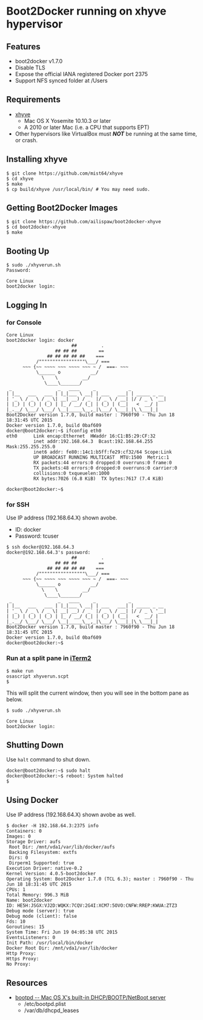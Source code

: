# Boot2Docker running on xhyve hypervisor

## Features

- boot2docker v1.7.0
- Disable TLS
- Expose the official IANA registered Docker port 2375
- Support NFS synced folder at /Users

## Requirements

- [xhyve](https://github.com/mist64/xhyve)
  - Mac OS X Yosemite 10.10.3 or later
  - A 2010 or later Mac (i.e. a CPU that supports EPT)
- Other hypervisors like VirtualBox must ***NOT*** be running at the same time, or crash.

## Installing xhyve

```
$ git clone https://github.com/mist64/xhyve
$ cd xhyve
$ make
$ cp build/xhyve /usr/local/bin/ # You may need sudo.
```

## Getting Boot2Docker Images

```
$ git clone https://github.com/ailispaw/boot2docker-xhyve
$ cd boot2docker-xhyve
$ make
```

## Booting Up

```
$ sudo ./xhyverun.sh
Password:

Core Linux
boot2docker login: 
```

## Logging In

### for Console

```
Core Linux
boot2docker login: docker
                        ##         .
                  ## ## ##        ==
               ## ## ## ## ##    ===
           /"""""""""""""""""\___/ ===
      ~~~ {~~ ~~~~ ~~~ ~~~~ ~~~ ~ /  ===- ~~~
           \______ o           __/
             \    \         __/
              \____\_______/
 _                 _   ____     _            _
| |__   ___   ___ | |_|___ \ __| | ___   ___| | _____ _ __
| '_ \ / _ \ / _ \| __| __) / _` |/ _ \ / __| |/ / _ \ '__|
| |_) | (_) | (_) | |_ / __/ (_| | (_) | (__|   <  __/ |
|_.__/ \___/ \___/ \__|_____\__,_|\___/ \___|_|\_\___|_|
Boot2Docker version 1.7.0, build master : 7960f90 - Thu Jun 18 18:31:45 UTC 2015
Docker version 1.7.0, build 0baf609
docker@boot2docker:~$ ifconfig eth0
eth0      Link encap:Ethernet  HWaddr 16:C1:B5:29:CF:32
          inet addr:192.168.64.3  Bcast:192.168.64.255  Mask:255.255.255.0
          inet6 addr: fe80::14c1:b5ff:fe29:cf32/64 Scope:Link
          UP BROADCAST RUNNING MULTICAST  MTU:1500  Metric:1
          RX packets:44 errors:0 dropped:0 overruns:0 frame:0
          TX packets:48 errors:0 dropped:0 overruns:0 carrier:0
          collisions:0 txqueuelen:1000
          RX bytes:7026 (6.8 KiB)  TX bytes:7617 (7.4 KiB)

docker@boot2docker:~$ 
```

### for SSH

Use IP address (192.168.64.X) shown avobe.

- ID: docker
- Password: tcuser

```
$ ssh docker@192.168.64.3
docker@192.168.64.3's password:
                        ##         .
                  ## ## ##        ==
               ## ## ## ## ##    ===
           /"""""""""""""""""\___/ ===
      ~~~ {~~ ~~~~ ~~~ ~~~~ ~~~ ~ /  ===- ~~~
           \______ o           __/
             \    \         __/
              \____\_______/
 _                 _   ____     _            _
| |__   ___   ___ | |_|___ \ __| | ___   ___| | _____ _ __
| '_ \ / _ \ / _ \| __| __) / _` |/ _ \ / __| |/ / _ \ '__|
| |_) | (_) | (_) | |_ / __/ (_| | (_) | (__|   <  __/ |
|_.__/ \___/ \___/ \__|_____\__,_|\___/ \___|_|\_\___|_|
Boot2Docker version 1.7.0, build master : 7960f90 - Thu Jun 18 18:31:45 UTC 2015
Docker version 1.7.0, build 0baf609
docker@boot2docker:~$
```

### Run at a split pane in [iTerm2](http://iterm2.com/)

```
$ make run
osascript xhyverun.scpt
$ 
```

This will split the current window, then you will see in the bottom pane as below.

```
$ sudo ./xhyverun.sh

Core Linux
boot2docker login: 
```

## Shutting Down

Use `halt` command to shut down.

```
docker@boot2docker:~$ sudo halt
docker@boot2docker:~$ reboot: System halted
$ 
```

## Using Docker

Use IP address (192.168.64.X) shown avobe as well.

```
$ docker -H 192.168.64.3:2375 info
Containers: 0
Images: 0
Storage Driver: aufs
 Root Dir: /mnt/vda1/var/lib/docker/aufs
 Backing Filesystem: extfs
 Dirs: 0
 Dirperm1 Supported: true
Execution Driver: native-0.2
Kernel Version: 4.0.5-boot2docker
Operating System: Boot2Docker 1.7.0 (TCL 6.3); master : 7960f90 - Thu Jun 18 18:31:45 UTC 2015
CPUs: 1
Total Memory: 996.3 MiB
Name: boot2docker
ID: HE5H:JSGX:VJ2D:WQKX:7CQV:2G4I:XCM7:5OVO:CNFW:RREP:KWUA:ZTZ3
Debug mode (server): true
Debug mode (client): false
Fds: 10
Goroutines: 15
System Time: Fri Jun 19 04:05:38 UTC 2015
EventsListeners: 0
Init Path: /usr/local/bin/docker
Docker Root Dir: /mnt/vda1/var/lib/docker
Http Proxy:
Https Proxy:
No Proxy:
```

## Resources

- [bootpd -- Mac OS X's built-in DHCP/BOOTP/NetBoot server](https://developer.apple.com/library/mac/documentation/Darwin/Reference/ManPages/man8/bootpd.8.html)
  - /etc/bootpd.plist
  - /var/db/dhcpd_leases
